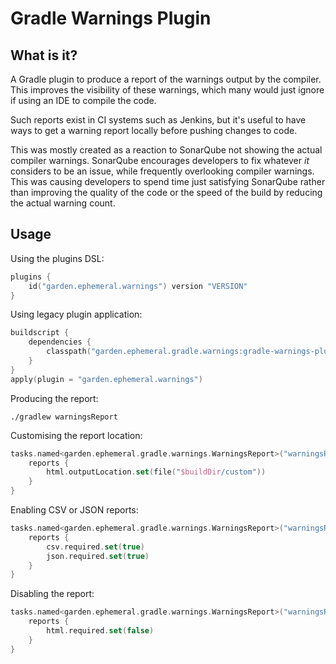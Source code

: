 Gradle Warnings Plugin
======================

What is it?
-----------

A Gradle plugin to produce a report of the warnings output by the compiler.
This improves the visibility of these warnings, which many would just ignore if
using an IDE to compile the code.

Such reports exist in CI systems such as Jenkins, but it's useful to have ways
to get a warning report locally before pushing changes to code.

This was mostly created as a reaction to SonarQube not showing the actual
compiler warnings. SonarQube encourages developers to fix whatever _it_
considers to be an issue, while frequently overlooking compiler warnings.
This was causing developers to spend time just satisfying SonarQube rather
than improving the quality of the code or the speed of the build by reducing
the actual warning count.

Usage
-----

Using the plugins DSL:

```kotlin
plugins {
    id("garden.ephemeral.warnings") version "VERSION"
}
```

Using legacy plugin application:

```kotlin
buildscript {
    dependencies {
        classpath("garden.ephemeral.gradle.warnings:gradle-warnings-plugin:VERSION")
    }
}
apply(plugin = "garden.ephemeral.warnings")
```

Producing the report:

```shell
./gradlew warningsReport
```

Customising the report location:

```kotlin
tasks.named<garden.ephemeral.gradle.warnings.WarningsReport>("warningsReport") {
    reports {
        html.outputLocation.set(file("$buildDir/custom"))
    }
}
```

Enabling CSV or JSON reports:

```kotlin
tasks.named<garden.ephemeral.gradle.warnings.WarningsReport>("warningsReport") {
    reports {
        csv.required.set(true)
        json.required.set(true)
    }
}
```

Disabling the report:

```kotlin
tasks.named<garden.ephemeral.gradle.warnings.WarningsReport>("warningsReport") {
    reports {
        html.required.set(false)
    }
}
```
